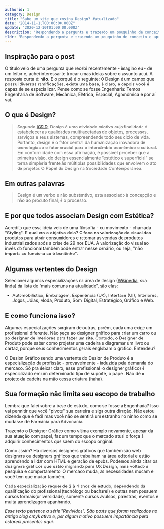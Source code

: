 ```yaml
---
authorid: 1
category: Design
title: "Sabe um site que ensina Design? #atualizado"
date: "2014-11-11T00:00:00.000Z"
update: "2020-12-10T01:00:00.000Z"
description: "Respondendo a pergunta e trazendo um pouquinho de conceito e apresentação de possíveis vertentes do design."
tldr: 'Respondendo a pergunta e trazendo um pouquinho de conceito e apresentação de possíveis vertentes do design.'
---
```


## Inspiração para o post

O título veio de uma pergunta que recebi recentemente - imagino eu - de um leitor e, achei interessante trocar umas ideias sobre o assunto aqui.
A resposta curta é: **não**. E o porquê é o seguinte: O Design é um campo que possui diversas ramificações, existe uma base, é claro, e depois você é capaz de se especializar.
Pense como se fosse Engenharia: Temos Engenharia de Software, Mecânica, Elétrica, Espacial, Agronômica e por aí vai.

## O que é Design?

> Segundo [ICSID](http://www.icsid.org/), Design é uma atividade criativa cuja finalidade é estabelecer as qualidades multifacetadas de objetos, processos, serviços e seus sistemas, compreendendo todo seu ciclo de vida. Portanto, design é o fator central da humanização inovadora de tecnologias e o fator crucial para o intercâmbio econômico e cultural. Em conformidade com essa afirmação, é possível perceber que a primeira visão, do design essencialmente “estético e superficial” se torna simplória frente às múltiplas possibilidades que envolvem o ato de projetar. O Papel do Design na Sociedade Contemporânea.

## Em outras palavras

> Design é um verbo e não substantivo, está associado à concepção e não ao produto final, é o processo. 

## E por que todos associam Design com Estética?

Acredito que essa ideia veio de uma filosofia - ou movimento - chamada "Styling". E qual era o objetivo dela?
O foco na valorização do visual dos produtos para atrair consumidores e retomar as vendas de produtos industrializados após a crise de 29 nos EUA.
A valorização do visual ao invés do funcional também pode entrar nesse cenário, ou seja, "não importa se funciona se é bonitinho".

## Algumas vertentes do Design

Selecionei algumas especializações na área de design ([Wikipedia](http://pt.wikipedia.org/wiki/Design#Profiss.C3.A3o), sua linda) da lista de “mais comuns na atualidade”, são elas:

- Automobilístico, Embalagem, Experiência (UX), Interface (UI), Interiores, Jogos, Jóias, Moda, Produto, Som, Digital, Estratégico, Gráfico e Web.

## E como funciona isso?

Algumas especializações surgiram de outras, porém, cada uma exige um profissional diferente. Não peça ao designer gráfico para criar um carro ou ao designer de interiores para fazer um site.
Contudo, o Designer de Produto pode saber como projetar uma cadeira e diagramar um livro ou cartaz, porque seus conhecimentos gerais englobam o gráfico. Entendeu?

O Design Gráfico sendo uma vertente do Design de Produto é a especialização da profissão - provavelmente - induzida pela demanda do mercado. Só pra deixar claro, esse profissional (o designer gráfico) é especializado em um determinado tipo de suporte, o papel. Não dê o projeto da cadeira na mão dessa criatura (haha).

## Sua formação não limita seu escopo de trabalho 

Lembra que falei sobre a base de estudo, como se fosse a Engenharia?
Isso vai permitir que você "pivote" sua carreira e siga outra direção. Não estou dizendo que é fácil mas você não se sentirá um estranho no ninho como se mudasse de Farmácia para Advocacia.

Trazendo o Designer Gráfico como ~~vítima~~ exemplo novamente, apesar da sua atuação com papel, faz um tempo que o mercado atual o força à adquirir conhecimentos que saem do escopo original.

Como assim? Há diversos designers gráficos que também são web designers ou designers gráficos que trabalham na área editorial e estão aprendendo a lidar com HTML e geração de epubs.
Podemos ainda citar os designers gráficos que estão migrando para UX Design, mais voltado a pesquisa e comportamento.
O mercado muda, as necessidades mudam e você tem que mudar também.

Cada especialização requer de 2 à 4 anos de estudo, dependendo da qualificação do profissional (tecnólogo ou bacharel) e outras nem possuem cursos formais(universidade), somente cursos avulsos, palestras, eventos e muita aprendizagem apanhando.

*Esse texto pertence a série "Revividos". São posts que foram realizados no antigo blog cmyk ativo e, por algum motivo possuem importância para estarem presentes aqui.*